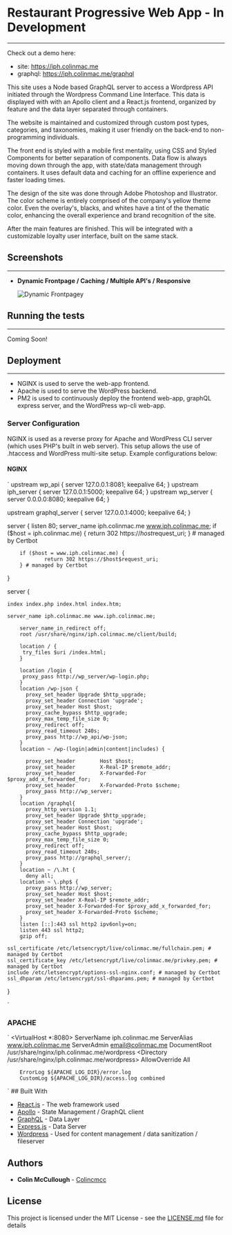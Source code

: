 # Restaurant Progressive Web App - In Development

---

Check out a demo here:

- site: https://iph.colinmac.me
- graphql: https://iph.colinmac.me/graphql

This site uses a Node based GraphQL server to access a Wordpress API initiated through the Wordpress Command Line Interface. This data is displayed with with an Apollo client and a React.js frontend, organized by feature and the data layer separated through containers.

The website is maintained and customized through custom post types, categories, and taxonomies, making it user friendly on the back-end to non-programming individuals.

The front end is styled with a mobile first mentality, using CSS and Styled Components for better separation of components. Data flow is always moving down through the app, with state/data management through containers. It uses default data and caching for an offline experience and faster loading times.

The design of the site was done through Adobe Photoshop and Illustrator. The color scheme is entirely comprised of the company's yellow theme color. Even the overlay's, blacks, and whites have a tint of the thematic color, enhancing the overall experience and brand recognition of the site.

After the main features are finished. This will be integrated with a customizable loyalty user interface, built on the same stack.

## Screenshots

---

- **Dynamic Frontpage / Caching / Multiple API's / Responsive**

  ![Dynamic Frontpagey](https://i.imgur.com/gTSgdlz.gif)

## Running the tests

---

Coming Soon!

## Deployment

---

- NGINX is used to serve the web-app frontend.
- Apache is used to serve the WordPress backend.
- PM2 is used to continuously deploy the frontend web-app, graphQL express server, and the WordPress wp-cli web-app.

### Server Configuration

NGINX is used as a reverse proxy for Apache and WordPress CLI server (which uses PHP's built in web server). This setup allows the use of .htaccess and WordPress multi-site setup. Example configurations below:

#### NGINX

`
upstream wp_api {
server 127.0.0.1:8081;
keepalive 64;
}
upstream iph_server {
server 127.0.0.1:5000;
keepalive 64;
}
upstream wp_server {
server 0.0.0.0:8080;
keepalive 64;
}

upstream graphql_server {
server 127.0.0.1:4000;
keepalive 64;
}

server {
listen 80;
server_name iph.colinmac.me www.iph.colinmac.me;
if ($host = iph.colinmac.me) {
return 302 https://$host$request_uri;
} # managed by Certbot

        if ($host = www.iph.colinmac.me) {
                return 302 https://$host$request_uri;
        } # managed by Certbot

}

server {

    index index.php index.html index.htm;

    server_name iph.colinmac.me www.iph.colinmac.me;

        server_name_in_redirect off;
        root /usr/share/nginx/iph.colinmac.me/client/build;

        location / {
         try_files $uri /index.html;
        }

        location /login {
         proxy_pass http://wp_server/wp-login.php;
        }
        location /wp-json {
          proxy_set_header Upgrade $http_upgrade;
          proxy_set_header Connection 'upgrade';
          proxy_set_header Host $host;
          proxy_cache_bypass $http_upgrade;
          proxy_max_temp_file_size 0;
          proxy_redirect off;
          proxy_read_timeout 240s;
          proxy_pass http://wp_api/wp-json;
        }
        location ~ /wp-(login|admin|content|includes) {

          proxy_set_header        Host $host;
          proxy_set_header        X-Real-IP $remote_addr;
          proxy_set_header        X-Forwarded-For $proxy_add_x_forwarded_for;
          proxy_set_header        X-Forwarded-Proto $scheme;
          proxy_pass http://wp_server;
        }
        location /graphql{
          proxy_http_version 1.1;
          proxy_set_header Upgrade $http_upgrade;
          proxy_set_header Connection 'upgrade';
          proxy_set_header Host $host;
          proxy_cache_bypass $http_upgrade;
          proxy_max_temp_file_size 0;
          proxy_redirect off;
          proxy_read_timeout 240s;
          proxy_pass http://graphql_server/;
        }
        location ~ /\.ht {
          deny all;
        location ~ \.php$ {
          proxy_pass http://wp_server;
          proxy_set_header Host $host;
          proxy_set_header X-Real-IP $remote_addr;
          proxy_set_header X-Forwarded-For $proxy_add_x_forwarded_for;
          proxy_set_header X-Forwarded-Proto $scheme;
        }
        listen [::]:443 ssl http2 ipv6only=on;
        listen 443 ssl http2;
        gzip off;

    ssl_certificate /etc/letsencrypt/live/colinmac.me/fullchain.pem; # managed by Certbot
    ssl_certificate_key /etc/letsencrypt/live/colinmac.me/privkey.pem; # managed by Certbot
    include /etc/letsencrypt/options-ssl-nginx.conf; # managed by Certbot
    ssl_dhparam /etc/letsencrypt/ssl-dhparams.pem; # managed by Certbot

}

`

### APACHE

`
<VirtualHost \*:8080>
ServerName iph.colinmac.me
ServerAlias www.iph.colinmac.me
ServerAdmin email@colinmac.me
DocumentRoot /usr/share/nginx/iph.colinmac.me/wordpress
<Directory /usr/share/nginx/iph.colinmac.me/wordpress>
AllowOverride All
</Directory>

        ErrorLog ${APACHE_LOG_DIR}/error.log
        CustomLog ${APACHE_LOG_DIR}/access.log combined

</VirtualHost>
`
## Built With

- [React.js](https://reactjs.org/) - The web framework used
- [Apollo](https://www.apollographql.com/) - State Management / GraphQL client
- [GraphQL](https://graphql.org/) - Data Layer
- [Express.js](https://expressjs.com/) - Data Server
- [Wordpress](https://wordpress.org/) - Used for content management / data sanitization / fileserver

## Authors

- **Colin McCullough** - [Colincmcc](https://github.com/colincmcc)

## License

This project is licensed under the MIT License - see the [LICENSE.md](LICENSE.md) file for details
